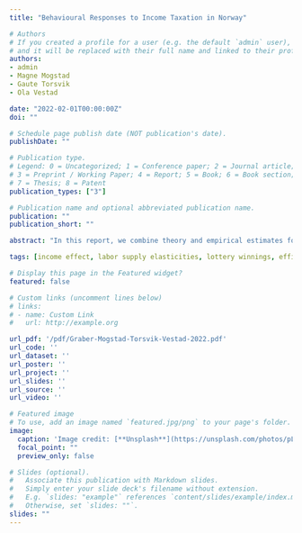 ```yaml
---
title: "Behavioural Responses to Income Taxation in Norway"

# Authors
# If you created a profile for a user (e.g. the default `admin` user), write the username (folder name) here 
# and it will be replaced with their full name and linked to their profile.
authors:
- admin
- Magne Mogstad
- Gaute Torsvik
- Ola Vestad

date: "2022-02-01T00:00:00Z"
doi: ""

# Schedule page publish date (NOT publication's date).
publishDate: ""

# Publication type.
# Legend: 0 = Uncategorized; 1 = Conference paper; 2 = Journal article;
# 3 = Preprint / Working Paper; 4 = Report; 5 = Book; 6 = Book section;
# 7 = Thesis; 8 = Patent
publication_types: ["3"]

# Publication name and optional abbreviated publication name.
publication: ""
publication_short: "" 

abstract: "In this report, we combine theory and empirical estimates for how labor earnings respond to changes in tax rates and unearned income. We use lottery winnings to obtain variation in unearned income and tax reforms to obtain variation in the net of tax rate. Combining this information with measures of extensive margin responses and the progressivity of the Norwegian income tax schedule, we are able to point identify uncompensated and compensated behavioral responses to income taxes and therefore to calculate efficiency losses and optimal income tax rates (for given welfare weights)."

tags: [income effect, labor supply elasticities, lottery winnings, efficiency loss, optimal income taxation.]

# Display this page in the Featured widget?
featured: false

# Custom links (uncomment lines below)
# links:
# - name: Custom Link
#   url: http://example.org

url_pdf: '/pdf/Graber-Mogstad-Torsvik-Vestad-2022.pdf'
url_code: ''
url_dataset: ''
url_poster: ''
url_project: ''
url_slides: ''
url_source: ''
url_video: ''

# Featured image
# To use, add an image named `featured.jpg/png` to your page's folder. 
image:
  caption: 'Image credit: [**Unsplash**](https://unsplash.com/photos/pLCdAaMFLTE)'
  focal_point: ""
  preview_only: false

# Slides (optional).
#   Associate this publication with Markdown slides.
#   Simply enter your slide deck's filename without extension.
#   E.g. `slides: "example"` references `content/slides/example/index.md`.
#   Otherwise, set `slides: ""`.
slides: ""
---
```


